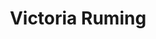 ---
layout: people
title: Victoria Ruming
image: Mechatronic / Biomedical Engineering
role: Vice President of Outreach and Sponsorship
degree:
index: 3
linkedin-url:
status: current_executive
year: 2020
---